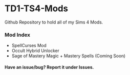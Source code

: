 # TD1-TS4-Mods
Github Repository to hold all of my Sims 4 Mods.

### Mod Index
* SpellCurses Mod
* Occult Hybrid Unlocker
* Sage of Mastery Magic + Mastery Spells (Coming Soon)

#### Have an issue/bug? Report it under Issues.
